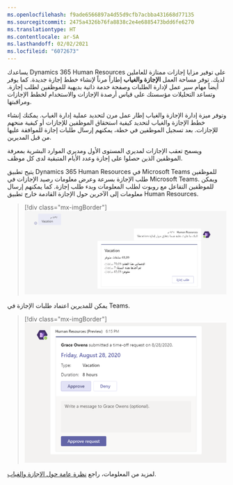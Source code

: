 ```yaml
---
ms.openlocfilehash: f9ade6566897a4d55d9cfb7acbba431668d77135
ms.sourcegitcommit: 2475a4326b76fa8838c2e4e6885473bdd6fe6270
ms.translationtype: HT
ms.contentlocale: ar-SA
ms.lasthandoff: 02/02/2021
ms.locfileid: "6072673"
---
```

يساعدك Dynamics 365 Human Resources على توفير مزايا إجازات ممتازة للعاملين لديك. توفر مساحة العمل **‏‫الإجازة والغياب‬** إطاراً مرناً لإنشاء خطط إجازة جديدة. كما يوفر أيضاً مهام سير عمل لإدارة الطلبات وصفحة خدمة ذاتية بديهية للموظفين لطلب إجازة. وتساعد التحليلات مؤسستك على قياس أرصدة الإجازات والاستخدام لخطط الإجازات ومراقبتها.

وتوفر ميزة إدارة الإجازة والغياب إطار عمل مرن لتحديد عملية إدارة الغياب. يمكنك إنشاء خطط الإجازة والغياب لتحديد كيفية استحقاق الموظفين للإجازات أو كيفية منحهم للإجازات. بعد تسجيل الموظفين في خطة، يمكنهم إرسال طلبات إجازة للموافقة عليها من قبل المديرين.

ويسمح تعقب الإجازات لمديري المستوى الأول ومديري الموارد البشرية بمعرفة الموظفين الذين حصلوا على إجازة وعدد الأيام المتبقية لدى كل موظف.

يتيح تطبيق Dynamics 365 Human Resources في Microsoft Teams للموظفين طلب الإجازة بسرعة وعرض معلومات رصيد الإجازات في Microsoft Teams. ويمكن للموظفين التفاعل مع روبوت لطلب المعلومات وبدء طلب إجازة. كما يمكنهم إرسال معلومات إلى الآخرين حول الإجازة القادمة خارج تطبيق Human Resources.

> [!div class="mx-imgBorder"]
> [![عرض الارصدة في تطبيق Dynamics 365 Human Resources Teams .](../media/teams-view-balances-ss.png)](../media/teams-view-balances-ss.png#lightbox) 

يمكن للمديرين اعتماد طلبات الإجازة في Teams.

> [!div class="mx-imgBorder"]
> [![اعتماد طلبات الإجازة في تطبيق Dynamics 365 Human Resources Teams.](../media/teams-approve-requests-ss.png)](../media/teams-approve-requests-ss.png#lightbox)

لمزيد من المعلومات، راجع [نظرة عامة حول الإجازة والغياب](https://docs.microsoft.com/dynamics365/human-resources/hr-leave-and-absence-overview/?azure-portal=true).
